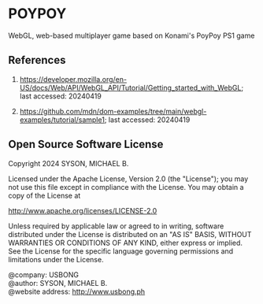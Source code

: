 # POYPOY

WebGL, web-based multiplayer game based on Konami's PoyPoy PS1 game

## References

1) https://developer.mozilla.org/en-US/docs/Web/API/WebGL_API/Tutorial/Getting_started_with_WebGL; last accessed: 20240419

2) https://github.com/mdn/dom-examples/tree/main/webgl-examples/tutorial/sample1; last accessed: 20240419

## Open Source Software License
Copyright 2024 SYSON, MICHAEL B.

Licensed under the Apache License, Version 2.0 (the "License"); you may not use this file except in compliance with the License. You may obtain a copy of the License at

   http://www.apache.org/licenses/LICENSE-2.0
  
Unless required by applicable law or agreed to in writing, software distributed under the License is distributed on an "AS IS" BASIS, WITHOUT WARRANTIES OR CONDITIONS OF ANY KIND, either express or implied. See the License for the specific language governing permissions and limitations under the License.

@company: USBONG<br/>
@author: SYSON, MICHAEL B.<br/>
@website address: http://www.usbong.ph<br/>
